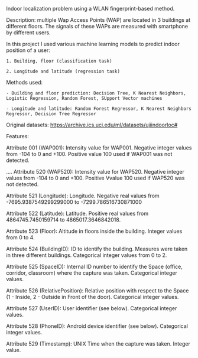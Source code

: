 Indoor localization problem using a WLAN fingerprint-based method.

Description: multiple Wap Access Points (WAP) are located in 3 buildings at different floors.
The signals of these WAPs are measured with smartphone by different users.

In this project I used various machine learning models to predict indoor position of a user:

    1. Building, floor (classification task)
    
    2. Longitude and latitude (regression task)
    
Methods used:

    - Building and floor prediction: Decision Tree, K Nearest Neighbors, Logistic Regression, Random Forest, SUpport Vector machines
    
    - Longitude and latitude: Random Forest Regressor, K Nearest Neighbors Regressor, Decision Tree Regressor

Original datasets: https://archive.ics.uci.edu/ml/datasets/ujiindoorloc#

Features:

Attribute 001 (WAP001): Intensity value for WAP001. Negative integer values from -104 to 0 and +100. Positive value 100 used if WAP001 was not detected.

....
Attribute 520 (WAP520): Intensity value for WAP520. Negative integer values from -104 to 0 and +100. Positive Vvalue 100 used if WAP520 was not detected.

Attribute 521 (Longitude): Longitude. Negative real values from -7695.9387549299299000 to -7299.786516730871000

Attribute 522 (Latitude): Latitude. Positive real values from 4864745.7450159714 to 4865017.3646842018.

Attribute 523 (Floor): Altitude in floors inside the building. Integer values from 0 to 4.

Attribute 524 (BuildingID): ID to identify the building. Measures were taken in three different buildings. Categorical integer values from 0 to 2.

Attribute 525 (SpaceID): Internal ID number to identify the Space (office, corridor, classroom) where the capture was taken. Categorical integer values.

Attribute 526 (RelativePosition): Relative position with respect to the Space (1 - Inside, 2 - Outside in Front of the door). Categorical integer values.

Attribute 527 (UserID): User identifier (see below). Categorical integer values.

Attribute 528 (PhoneID): Android device identifier (see below). Categorical integer values.

Attribute 529 (Timestamp): UNIX Time when the capture was taken. Integer value.
